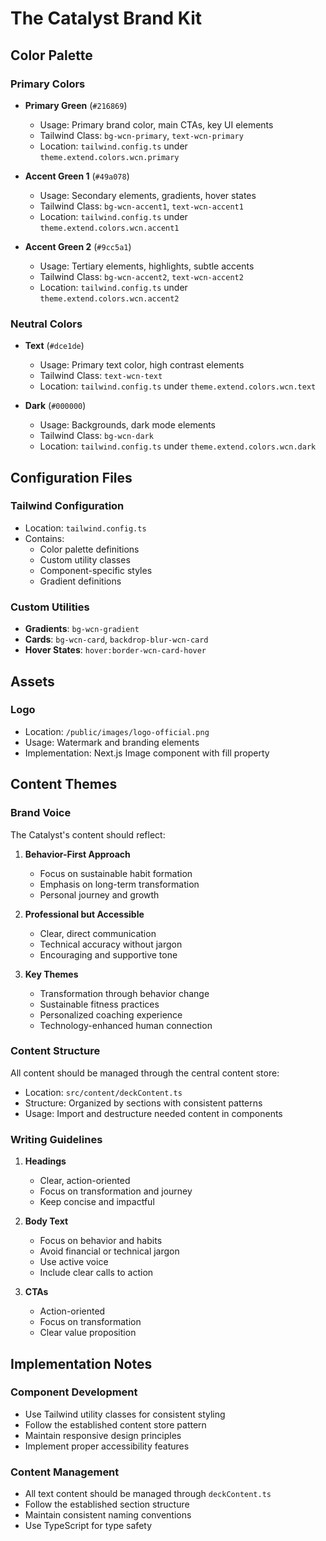 # The Catalyst Brand Kit

## Color Palette

### Primary Colors
- **Primary Green** (`#216869`)
  - Usage: Primary brand color, main CTAs, key UI elements
  - Tailwind Class: `bg-wcn-primary`, `text-wcn-primary`
  - Location: `tailwind.config.ts` under `theme.extend.colors.wcn.primary`

- **Accent Green 1** (`#49a078`)
  - Usage: Secondary elements, gradients, hover states
  - Tailwind Class: `bg-wcn-accent1`, `text-wcn-accent1`
  - Location: `tailwind.config.ts` under `theme.extend.colors.wcn.accent1`

- **Accent Green 2** (`#9cc5a1`)
  - Usage: Tertiary elements, highlights, subtle accents
  - Tailwind Class: `bg-wcn-accent2`, `text-wcn-accent2`
  - Location: `tailwind.config.ts` under `theme.extend.colors.wcn.accent2`

### Neutral Colors
- **Text** (`#dce1de`)
  - Usage: Primary text color, high contrast elements
  - Tailwind Class: `text-wcn-text`
  - Location: `tailwind.config.ts` under `theme.extend.colors.wcn.text`

- **Dark** (`#000000`)
  - Usage: Backgrounds, dark mode elements
  - Tailwind Class: `bg-wcn-dark`
  - Location: `tailwind.config.ts` under `theme.extend.colors.wcn.dark`

## Configuration Files

### Tailwind Configuration
- Location: `tailwind.config.ts`
- Contains:
  - Color palette definitions
  - Custom utility classes
  - Component-specific styles
  - Gradient definitions

### Custom Utilities
- **Gradients**: `bg-wcn-gradient`
- **Cards**: `bg-wcn-card`, `backdrop-blur-wcn-card`
- **Hover States**: `hover:border-wcn-card-hover`

## Assets

### Logo
- Location: `/public/images/logo-official.png`
- Usage: Watermark and branding elements
- Implementation: Next.js Image component with fill property

## Content Themes

### Brand Voice
The Catalyst's content should reflect:

1. **Behavior-First Approach**
   - Focus on sustainable habit formation
   - Emphasis on long-term transformation
   - Personal journey and growth

2. **Professional but Accessible**
   - Clear, direct communication
   - Technical accuracy without jargon
   - Encouraging and supportive tone

3. **Key Themes**
   - Transformation through behavior change
   - Sustainable fitness practices
   - Personalized coaching experience
   - Technology-enhanced human connection

### Content Structure
All content should be managed through the central content store:
- Location: `src/content/deckContent.ts`
- Structure: Organized by sections with consistent patterns
- Usage: Import and destructure needed content in components

### Writing Guidelines
1. **Headings**
   - Clear, action-oriented
   - Focus on transformation and journey
   - Keep concise and impactful

2. **Body Text**
   - Focus on behavior and habits
   - Avoid financial or technical jargon
   - Use active voice
   - Include clear calls to action

3. **CTAs**
   - Action-oriented
   - Focus on transformation
   - Clear value proposition

## Implementation Notes

### Component Development
- Use Tailwind utility classes for consistent styling
- Follow the established content store pattern
- Maintain responsive design principles
- Implement proper accessibility features

### Content Management
- All text content should be managed through `deckContent.ts`
- Follow the established section structure
- Maintain consistent naming conventions
- Use TypeScript for type safety 